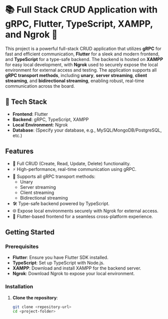 # 📚 Full Stack CRUD Application with gRPC, Flutter, TypeScript, XAMPP, and Ngrok 🚀

This project is a powerful full-stack CRUD application that utilizes **gRPC** for fast and efficient communication, **Flutter** for a sleek and modern frontend, and **TypeScript** for a type-safe backend. The backend is hosted on **XAMPP** for easy local development, with **Ngrok** used to securely expose the local environment for external access and testing. The application supports all **gRPC transport methods**, including **unary**, **server streaming**, **client streaming**, and **bidirectional streaming**, enabling robust, real-time communication across the board.

## 🔧 Tech Stack

- **Frontend**: Flutter
- **Backend**: gRPC, TypeScript, XAMPP
- **Local Environment**: Ngrok
- **Database**: (Specify your database, e.g., MySQL/MongoDB/PostgreSQL, etc.)

## Features

- 🚀 Full CRUD (Create, Read, Update, Delete) functionality.
- ⚡ High-performance, real-time communication using gRPC.
- 🔁 Supports all gRPC transport methods:
  - Unary
  - Server streaming
  - Client streaming
  - Bidirectional streaming
- 🛠️ Type-safe backend powered by TypeScript.
- 🌐 Expose local environments securely with Ngrok for external access.
- 📱 Flutter-based frontend for a seamless cross-platform experience.

## Getting Started

### Prerequisites

- **Flutter**: Ensure you have Flutter SDK installed.
- **TypeScript**: Set up TypeScript with Node.js.
- **XAMPP**: Download and install XAMPP for the backend server.
- **Ngrok**: Download Ngrok to expose your local environment.

### Installation

1. **Clone the repository**:
    ```bash
    git clone <repository-url>
    cd <project-folder>
    ```
